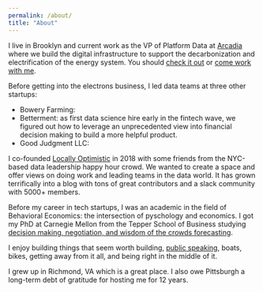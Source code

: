 ```yaml
---
permalink: /about/
title: "About"
---
```


I live in Brooklyn and current work as the VP of Platform Data at [Arcadia](https://www.arcadia.com/arc) where we build the digital infrastructure to support the decarbonization and electrification of the energy system. You should [check it out](https://arcadia.com/referral?promo=sam98640) or [come work with me](https://www.arcadia.com/careers).

Before getting into the electrons business, I led data teams at three other startups: 
- Bowery Farming: 
- Betterment: as first data science hire early in the fintech wave, we figured out how to leverage an unprecedented view into financial decision making to build a more helpful product. 
- Good Judgment LLC: 

I co-founded [Locally Optimistic](https://locallyoptimistic.com/) in 2018 with some friends from the NYC-based data leadership happy hour crowd. We wanted to create a space and offer views on doing work and leading teams in the data world. It has grown terrifically into a blog with tons of great contributors and a slack community with 5000+ members. 

Before my career in tech startups, I was an academic in the field of Behavioral Economics: the intersection of pyschology and economics. I got my PhD at Carnegie Mellon from the Tepper School of Business studying [decision making, negotiation, and wisdom of the crowds forecasting](https://scholar.google.com/citations?user=8qB_WcUAAAAJ&hl=en).

I enjoy building things that seem worth building, [public speaking](/categories/#talks), boats, bikes, getting away from it all, and being right in the middle of it.

I grew up in Richmond, VA which is a great place. I also owe Pittsburgh a long-term debt of gratitude for hosting me for 12 years. 

